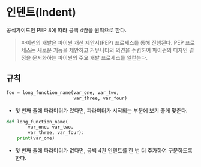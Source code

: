 # 인덴트(Indent) 

공식가이드인 PEP 8에 따라 공백 4칸을 원칙으로 한다.
> 파이썬의 개발은 파이썬 개선 제안서(PEP) 프로세스를 통해 진행된다.
> PEP 프로세스는 새로운 기능을 제안하고 커뮤니티의 의견을 수렴하여
> 파이썬의 디자인 결정을 문서화하는 파이썬의 주요 개발 프로세스를 일컫는다.

## 규칙
```python
foo = long_function_name(var_one, var_two,
                         var_three, var_four)
```
- 첫 번째 줄에 파라미터가 있다면, 파라미터가 시작되는 부분에 보기 좋게 맞춘다.

```python
def long_function_name(
        var_one, var_two,
        var_three, var_four):
    print(var_one)
```
- 첫 번째 줄에 파라미터가 없다면, 공백 4칸 인덴트를 한 번 더 추가하여 구분하도록 한다.

